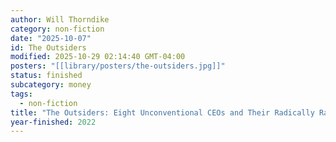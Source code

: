 ```yaml
---
author: Will Thorndike
category: non-fiction
date: "2025-10-07"
id: The Outsiders
modified: 2025-10-29 02:14:40 GMT-04:00
posters: "[[library/posters/the-outsiders.jpg]]"
status: finished
subcategory: money
tags:
  - non-fiction
title: "The Outsiders: Eight Unconventional CEOs and Their Radically Rational Blueprint for Success"
year-finished: 2022
---
```

